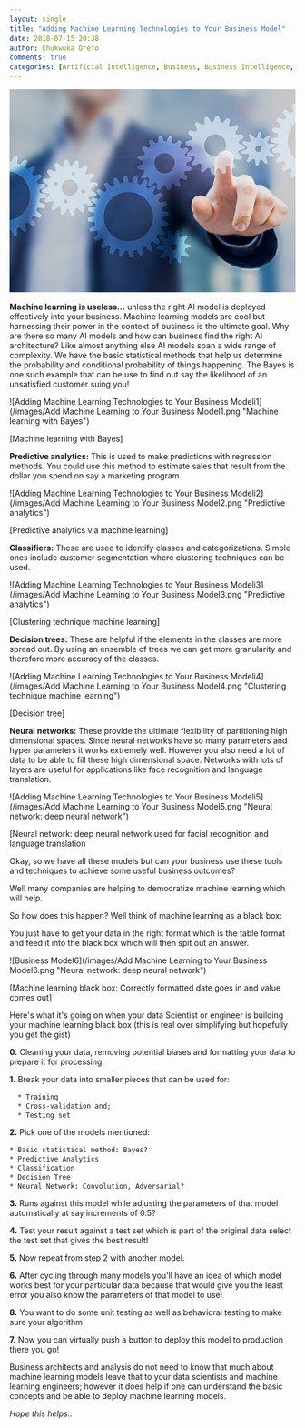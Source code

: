 ```yaml
---
layout: single
title: "Adding Machine Learning Technologies to Your Business Model"
date: 2018-07-15 20:38
author: Chukwuka Orefo
comments: true
categories: [Artificial Intelligence, Business, Business Intelligence, Technology]
---
```


![Adding Machine Learning Technologies to Your Business Modeli7](/images/image7.png)


__Machine learning is useless…__ unless the right AI model is deployed effectively into your business. Machine learning models are cool but harnessing their power in the context of business is the ultimate goal. Why are there so many AI models and how can business find the right AI architecture? Like almost anything else AI models span a wide range of complexity.
We have the basic statistical methods that help us determine the probability and conditional probability of things happening. The Bayes is one such example that can be use to find out say the likelihood of an unsatisfied customer suing you!

![Adding Machine Learning Technologies to Your Business Modeli1](/images/Add Machine Learning to Your Business Model1.png "Machine learning with Bayes")

[Machine learning with Bayes]


__Predictive analytics:__ This is used to make predictions with regression methods. You could use this method to estimate sales that result from the dollar you spend on say a marketing program.

![Adding Machine Learning Technologies to Your Business Modeli2](/images/Add Machine Learning to Your Business Model2.png "Predictive analytics")

[Predictive analytics via machine learning]


__Classifiers:__ These are used to identify classes and categorizations. Simple ones include customer segmentation where clustering techniques can be used.

![Adding Machine Learning Technologies to Your Business Modeli3](/images/Add Machine Learning to Your Business Model3.png "Predictive analytics")

[Clustering technique machine learning]

__Decision trees:__ These are helpful if the elements in the classes are more spread out. By using an ensemble of trees we can get more granularity and therefore more accuracy of the classes.

![Adding Machine Learning Technologies to Your Business Modeli4](/images/Add Machine Learning to Your Business Model4.png "Clustering technique machine learning")

[Decision tree]


__Neural networks:__ These provide the ultimate flexibility of partitioning high dimensional spaces. Since neural networks have so many parameters and hyper parameters it works extremely well. However you also need a lot of data to be able to fill these high dimensional space. Networks with lots of layers are useful for applications like face recognition and language translation.

![Adding Machine Learning Technologies to Your Business Modeli5](/images/Add Machine Learning to Your Business Model5.png "Neural network: deep neural network")

[Neural network: deep neural network used for facial recognition and language translation



Okay, so we have all these models but can your business use these tools and techniques to achieve some useful business outcomes?

Well many companies are helping to democratize machine learning which will help.

So how does this happen? Well think of machine learning as a black box:

You just have to get your data in the right format which is the table format and feed it into the black box which will then spit out an answer.

![Business Model6](/images/Add Machine Learning to Your Business Model6.png "Neural network: deep neural network")

[Machine learning black box: Correctly formatted date goes in and value comes out]

Here's what it's going on when your data Scientist or engineer is building your machine learning black box (this is real over simplifying but hopefully you get the gist)

__0.__ Cleaning your data, removing potential biases and formatting your data to prepare it for processing.

__1.__ Break your data into smaller pieces that can be used for:
````
  * Training
  * Cross-validation and;
  * Testing set
````

__2.__ Pick one of the models mentioned:

	* Basic statistical method: Bayes?
	* Predictive Analytics
	* Classification
	* Decision Tree
	* Neural Network: Convolution, Adversarial?

__3.__ Runs against this model while adjusting the parameters of that model automatically at say increments of 0.5?

__4.__ Test your result against a test set which is part of the original data select the test set that gives the best result!

__5.__ Now repeat from step 2 with another model.

__6.__ After cycling through many models you’ll have an idea of which model works best for your particular data because that would give you the least error you also know the parameters of that model to use!

__8.__ You want to do some unit testing as well as behavioral testing to make sure your algorithm

__7.__ Now you can virtually push a button to deploy this model to production there you go!

Business architects and analysis do not need to know that much about machine learning models leave that to your data scientists and machine learning engineers; however it does help if one can understand the basic concepts and be able to deploy machine learning models.


_Hope this helps.._
